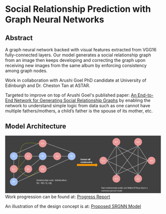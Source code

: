 # Social Relationship Prediction with Graph Neural Networks

## Abstract
A graph neural network backed with visual features extracted from VGG16 fully-connected layers. Our model generates a
social relationship graph from an image then keeps developing and correcting the graph upon receiving new images from
the same album by enforcing consistency among graph nodes.

Work in collaboration with Arushi Goel PhD candidate at University of Edinburgh and Dr. Cheston Tan at ASTAR.

Targeted to improve on top of Arushi Goel's published paper:
[An End-to-End Network for Generating Social Relationship Graphs](https://openaccess.thecvf.com/content_CVPR_2019/papers/Goel_An_End-To-End_Network_for_Generating_Social_Relationship_Graphs_CVPR_2019_paper.pdf) by enabling the network to understand simple logic from data such as one
cannot have multiple fathers/mothers, a child’s father is the spouse of its mother, etc. 

## Model Architecture
![Alt text](./img/SRGNN.PNG?raw=true "SRGNN Model")
Work progression can be found at: [Progress Report](https://drive.google.com/drive/folders/1CIr-ZgA6lK8lWynhexCZnORFroZIh3vS?usp=sharing)

An illustration of the design concept is at: [Proposed SRGNN Model](https://drive.google.com/file/d/1SojzV1r4eqeK__-GQwKAFCwCU1KlVpKg/view?usp=sharing)
